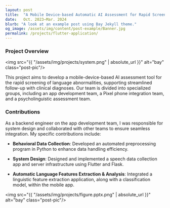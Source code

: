 ```yaml
---
layout: post
title:  "A Mobile Device-based Automatic AI Assessment for Rapid Screening of Language Abnormalities Using Chinese Spontaneous Speech"
date:   Oct. 2023–Mar. 2024 
blurb: "A look at an example post using Bay Jekyll theme."
og_image: /assets/img/content/post-example/Banner.jpg
permalink: /projects/flutter-application/
---
```

### Project Overview
<img src="{{ "/assets/img/projects/system.png" | absolute_url }}" alt="bay" class="post-pic"/>
<br />

This project aims to develop a mobile-device-based AI assessment tool for the rapid screening of language abnormalities, supporting streamlined follow-up with clinical diagnoses. Our team is divided into specialized groups, including an app development team, a Pixel phone integration team, and a psycholinguistic assessment team.

### Contributions 
As a backend engineer on the app development team, I was responsible for system design and collaborated with other teams to ensure seamless integration. My specific contributions include:

*  **Behavioral Data Collection**: Developed an automated preprocessing program in Python to enhance data handling efficiency.

* **System Design**:  Designed and implemented a speech data collection app and server infrastructure using Flutter and Flask.

* **Automatic Language Features Extraction & Analysis**: Integrated a linguistic feature extraction application, along with a classification model, within the mobile app.

<img src="{{ "/assets/img/projects/figure.pptx.png" | absolute_url }}" alt="bay" class="post-pic"/>
<br />